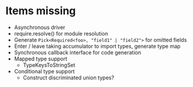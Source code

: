 # Items missing

- Asynchronous driver
- require.resolve() for module resolution
- Generate `Pick<Required<foo>, "field1" | "field2">` for omitted fields
- Enter / leave taking accumulator to import types, generate type map
- Synchronous callback interface for code generation
- Mapped type support
  - TypeKeysToStringSet
- Conditional type support
  - Construct discriminated union types?

